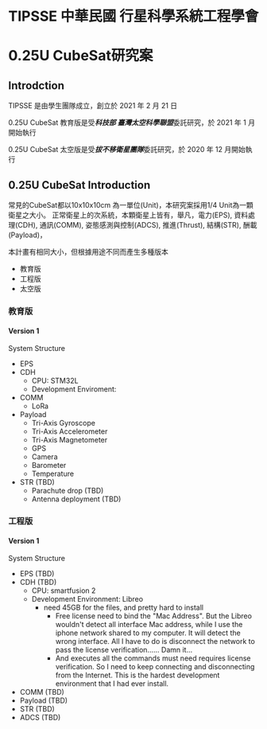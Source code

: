 # TIPSSE 中華民國 行星科學系統工程學會 
# 0.25U CubeSat研究案

## Introdction
TIPSSE 是由學生團隊成立，創立於 2021 年 2 月 21 日

0.25U CubeSat 教育版是受***科技部 臺灣太空科學聯盟***委託研究，於 2021 年 1 月開始執行

0.25U CubeSat 太空版是受***拔不移衛星團隊***委託研究，於 2020 年 12 月開始執行


## 0.25U CubeSat Introduction
常見的CubeSat都以10x10x10cm 為一單位(Unit)，本研究案採用1/4 Unit為一顆衛星之大小。
正常衛星上的次系統，本顆衛星上皆有，舉凡，電力(EPS), 資料處理(CDH), 通訊(COMM), 姿態感測與控制(ADCS), 推進(Thrust), 結構(STR), 酬載(Payload)，

本計畫有相同大小，但根據用途不同而產生多種版本
- 教育版
- 工程版
- 太空版

### 教育版
#### Version 1
System Structure
- EPS
- CDH
  - CPU: STM32L
  - Development Enviroment:   
- COMM
  - LoRa
- Payload
  -  Tri-Axis Gyroscope
  -  Tri-Axis Accelerometer
  -  Tri-Axis Magnetometer
  -  GPS
  -  Camera
  -  Barometer
  -  Temperature
- STR (TBD)
  - Parachute drop (TBD)
  - Antenna deployment (TBD)

### 工程版
#### Version 1
System Structure
- EPS (TBD)
- CDH (TBD)
  - CPU: smartfusion 2
  - Development Environment: Libreo 
      - need 45GB for the files, and pretty hard to install
        - Free license need to bind the "Mac Address". But the Libreo wouldn't detect all interface Mac address, while I use the iphone network shared to my computer.    It will detect the wrong interface. All I have to do is disconnect the network to pass the license verification...... Damn it...
        - And executes all the commands must need requires license verification. So I need to keep connecting and disconnecting from the Internet. This is the hardest development environment that I had ever install.
- COMM (TBD)
- Payload (TBD)
- STR (TBD)
- ADCS (TBD)
